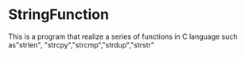 # StringFunction
 This is a program that realize a series of functions in C language such as"strlen", "strcpy","strcmp","strdup","strstr"
